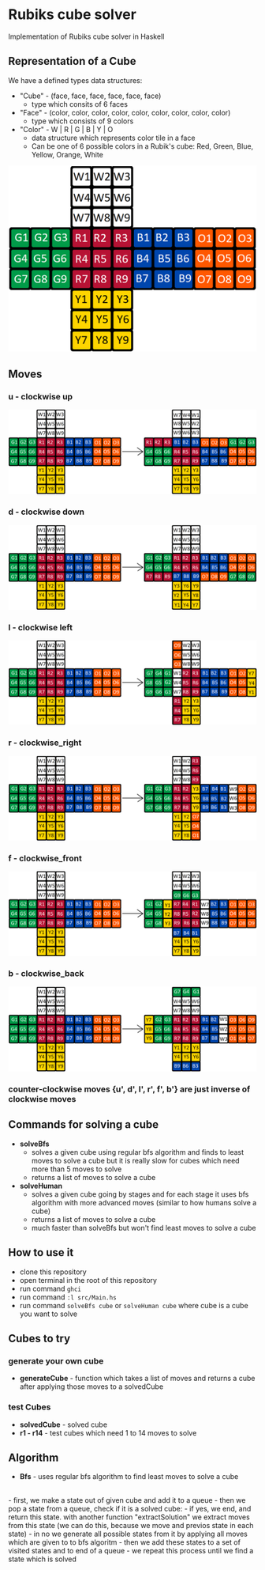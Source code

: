 # **Rubiks cube solver**
Implementation of Rubiks cube solver in Haskell

## **Representation of a Cube**
We have a defined types data structures: 
- "Cube" - (face, face, face, face, face, face)
    - type which consits of 6 faces
- "Face" - (color, color, color, color, color, color, color, color, color)
    - type which consists of 9 colors
- "Color" - W | R | G | B | Y | O
    - data structure which represents color tile in a face
    - Can be one of 6 possible colors in a Rubik's cube: Red, Green, Blue, Yellow, Orange, White

![Structure](https://github.com/PatrikBacko/Rubiks_cube_solver/blob/master/docs/images/structure.png)



## **Moves**

### **u** - clockwise up
![clockwise_UP](https://github.com/PatrikBacko/Rubiks_cube_solver/blob/master/docs/images/clockwise_UP.png)
   
### **d** - clockwise down 
![clockwise_DOWN](https://github.com/PatrikBacko/Rubiks_cube_solver/blob/master/docs/images/clockwise_DOWN.png)

### **l** - clockwise left
![clockwise_LEFT](https://github.com/PatrikBacko/Rubiks_cube_solver/blob/master/docs/images/clockwise_LEFT.png)

### **r** - clockwise_right
![clockwise_RIGHT](https://github.com/PatrikBacko/Rubiks_cube_solver/blob/master/docs/images/clockwise_RIGHT.png)

### **f** - clockwise_front
![clockwise_FRONT](https://github.com/PatrikBacko/Rubiks_cube_solver/blob/master/docs/images/clockwise_FRONT.png)

### **b** - clockwise_back
![clockwise_BACK](https://github.com/PatrikBacko/Rubiks_cube_solver/blob/master/docs/images/clockwise_BACK.png)

### counter-clockwise moves **{u', d', l', r', f', b'}** are just inverse of clockwise moves 


## **Commands for solving a cube**
- **solveBfs** 
    - solves a given cube using regular bfs algorithm and finds to least moves to solve a cube but it is really slow for cubes which need more than 5 moves to solve
    - returns a list of moves to solve a cube
- **solveHuman** 
    - solves a given cube going by stages and for each stage it uses bfs algorithm with more advanced moves (similar to how humans solve a cube)
    - returns a list of moves to solve a cube
    - much faster than solveBfs but won't find least moves to solve a cube


## **How to use it**
- clone this repository
- open terminal in the root of this repository
- run command `ghci`
- run command `:l src/Main.hs`
- run command `solveBfs cube` or `solveHuman cube` where cube is a cube you want to solve

## **Cubes to try**
### generate your own cube
- **generateCube** - function which takes a list of moves and returns a cube after applying those moves to a solvedCube

### test Cubes
- **solvedCube** - solved cube
- **r1 - r14** - test cubes which need 1 to 14 moves to solve

## **Algorithm**
- **Bfs** - uses regular bfs algorithm to find least moves to solve a cube
<br>
- first, we make a state out of given cube and add it to a queue
- then we pop a state from a queue, check if it is a solved cube:
    - if yes, we end, and return this state. with another function "extractSolution" we extract moves from this state (we can do this, because we move and previos state in each state) 
    - in no we generate all possible states from it by applying all moves which are given to to bfs algoritm
- then we add these states to a set of visited states and to end of a queue
- we repeat this process until we find a state which is solved
<br>